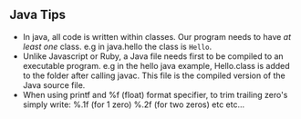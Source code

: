 Java Tips
--------------
- In java, all code is written within classes. Our program needs to have *at least one* class. e.g in java.hello the class is `Hello`. 
- Unlike Javascript or Ruby, a Java file needs first to be compiled to an executable program. e.g
in the hello java example, Hello.class is added to the folder after calling javac. This file is the compiled version of the Java source file. 
- When using printf and %f (float) format specifier, to trim trailing zero's simply write: %.1f (for 1 zero) %.2f (for two zeros) etc etc...